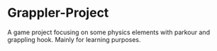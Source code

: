 # Grappler-Project
A game project focusing on some physics elements with parkour and grappling hook. Mainly for learning purposes.
